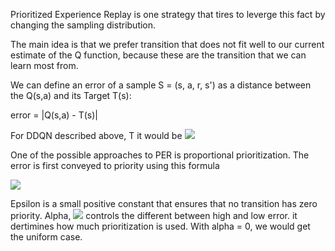 Prioritized Experience Replay is one strategy that tires to leverge this fact by changing the sampling distribution.

The main idea is that we prefer transition that does not fit well to our current estimate of the Q function, because these are the transition that we can learn most from.

We can define an error of a sample S = (s, a, r, s') as a distance between the Q(s,a) and its Target T(s):

error  = |Q(s,a) - T(s)|

For DDQN described above, T it would be 
<img src="http://latex.codecogs.com/gif.latex?T(s) = r + \gamma \hat_Q(s', argmax_a Q(s', a))"/>



One of the possible approaches to PER is proportional prioritization. The error is first conveyed to priority using this formula

<img src="http://latex.codecogs.com/gif.latex?p = (error + \epsilon)^a"/>

Epsilon is a small positive constant that ensures that no transition has zero priority. Alpha, <img src="http://latex.codecogs.com/gif.latex? 0 \le \alpha \le 1"/> controls the different between high and low error. it dertimines how much prioritization is used. With alpha = 0, we would get the uniform case.



